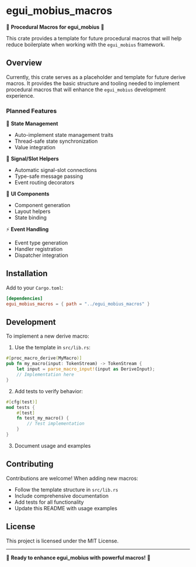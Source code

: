 # egui_mobius_macros

🚀 **Procedural Macros for egui_mobius** 🚀

This crate provides a template for future procedural macros that will help reduce boilerplate when working with the `egui_mobius` framework.

## Overview

Currently, this crate serves as a placeholder and template for future derive macros. It provides the basic structure and tooling needed to implement procedural macros that will enhance the `egui_mobius` development experience.

### Planned Features

🔄 **State Management**
- Auto-implement state management traits
- Thread-safe state synchronization
- Value<T> integration

🔌 **Signal/Slot Helpers**
- Automatic signal-slot connections
- Type-safe message passing
- Event routing decorators

🎨 **UI Components**
- Component generation
- Layout helpers
- State binding

⚡ **Event Handling**
- Event type generation
- Handler registration
- Dispatcher integration

## Installation

Add to your `Cargo.toml`:

```toml
[dependencies]
egui_mobius_macros = { path = "../egui_mobius_macros" }
```

## Development

To implement a new derive macro:

1. Use the template in `src/lib.rs`:
```rust
#[proc_macro_derive(MyMacro)]
pub fn my_macro(input: TokenStream) -> TokenStream {
    let input = parse_macro_input!(input as DeriveInput);
    // Implementation here
}
```

2. Add tests to verify behavior:
```rust
#[cfg(test)]
mod tests {
    #[test]
    fn test_my_macro() {
        // Test implementation
    }
}
```

3. Document usage and examples

## Contributing

Contributions are welcome! When adding new macros:

- Follow the template structure in `src/lib.rs`
- Include comprehensive documentation
- Add tests for all functionality
- Update this README with usage examples

## License

This project is licensed under the MIT License.

---

🎉 **Ready to enhance egui_mobius with powerful macros!** 🚀
